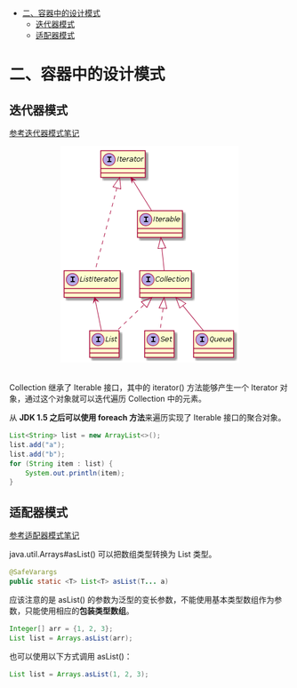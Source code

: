<!-- GFM-TOC -->
* [二、容器中的设计模式](#二容器中的设计模式)
    * [迭代器模式](#迭代器模式)
    * [适配器模式](#适配器模式)
<!-- GFM-TOC -->

# 二、容器中的设计模式

## 迭代器模式

[参考迭代器模式笔记](https://github.com/DuHouAn/Java/blob/master/Object_Oriented/notes/02%E8%A1%8C%E4%B8%BA%E5%9E%8B.md#4-%E8%BF%AD%E4%BB%A3%E5%99%A8iterator)

<div align="center"> <img src="pics//SoWkIImgAStDuUBAp2j9BKfBJ4vLy0G.png"/> </div><br>

Collection 继承了 Iterable 接口，其中的 iterator() 方法能够产生一个 Iterator 对象，通过这个对象就可以迭代遍历 Collection 中的元素。

从 **JDK 1.5 之后可以使用 foreach 方法**来遍历实现了 Iterable 接口的聚合对象。

```java
List<String> list = new ArrayList<>();
list.add("a");
list.add("b");
for (String item : list) {
    System.out.println(item);
}
```

## 适配器模式

[参考适配器模式笔记](https://github.com/DuHouAn/Java/blob/master/Object_Oriented/notes/03%E7%BB%93%E6%9E%84%E5%9E%8B.md#1-%E9%80%82%E9%85%8D%E5%99%A8adapter)

java.util.Arrays#asList() 可以把数组类型转换为 List 类型。

```java
@SafeVarargs
public static <T> List<T> asList(T... a)
```

应该注意的是 asList() 的参数为泛型的变长参数，不能使用基本类型数组作为参数，只能使用相应的**包装类型数组**。

```java
Integer[] arr = {1, 2, 3};
List list = Arrays.asList(arr);
```

也可以使用以下方式调用 asList()：

```java
List list = Arrays.asList(1, 2, 3);
```